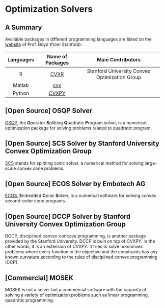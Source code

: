 # Optimization Solvers

## A Summary

Available packages in different programming languages are listed on the [website](https://web.stanford.edu/~boyd/software.html) of Prof. Boyd (from Stanford):

| Languages | Name of Packages | Main Contributors |
| :-------: | :---:            | :---: |
| R         | [CVXR](https://cvxr.rbind.io/) | Stanford University Convex Optimization Group |
| Matlab    | [cvx](http://cvxr.com/) | 
| Python    | [CVXPY](https://www.cvxpy.org/) |


## [Open Source] OSQP Solver

[OSQP](https://osqp.org/docs/index.html), the **O**perator **S**plitting **Q**uadratic **P**rogram solver, is a numerical optimization package for solving problems related to quadratic program.

## [Open Source] SCS Solver by Stanford University Convex Optimization Group

[SCS](https://www.cvxgrp.org/scs/) stands for splitting conic solver, a numerical method for solving large-scale convex cone problems.

## [Open Source] ECOS Solver by Embotech AG

[ECOS](https://github.com/embotech/ecos), **E**mbedded **C**onic **S**olver, is a numerical software for solving convex second-order cone programs.

## [Open Source] DCCP Solver by Stanford University Convex Optimization Group

DCCP, disciplined convex-concave programming, is another package provided by the Stanford University. DCCP is built on top of CVXPY. In the other words, it is an extension of CVXPY. It tries to solve nonconvex problems where every function in the objective and the constraints has any known curvature according to the rules of disciplined convex programming (DCP).

## [Commercial] MOSEK 

MOSEK is not a solver but a commercial software with the capacity of solving a variety of optimization problems such as linear programming, quadratic programming. 

